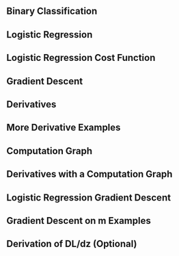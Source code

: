 ## Binary Classification

## Logistic Regression

## Logistic Regression Cost Function

## Gradient Descent

## Derivatives

## More Derivative Examples

## Computation Graph

## Derivatives with a Computation Graph

## Logistic Regression Gradient Descent

## Gradient Descent on m Examples

## Derivation of DL/dz (Optional)